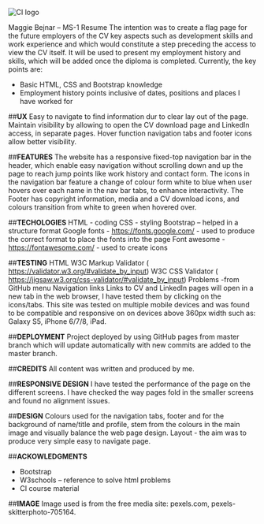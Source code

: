 ![CI logo](https://codeinstitute.s3.amazonaws.com/fullstack/ci_logo_small.png)


Maggie Bejnar – MS-1 Resume
The intention was to create a flag page for the future employers of the CV key aspects such as development skills and work experience and which would constitute a step preceding the access to view the CV itself. It will be used to present my employment history and skills, which will be added once the diploma is completed. 
Currently, the key points are:
-	Basic HTML, CSS and Bootstrap knowledge
-	Employment history points inclusive of dates, positions and places I have worked for

##**UX**
Easy to navigate to find information dur to clear lay out of the page.
Maintain visibility by allowing to open the CV download page and LinkedIn access, in separate pages. 
Hover function navigation tabs and footer icons allow better visibility. 

##**FEATURES**
The website has a responsive fixed-top navigation bar in the header, which enable easy navigation without scrolling down and up the page to reach jump points like work history and contact form. 
The icons in the navigation bar feature a change of colour form white to blue when user hovers over each name in the nav bar tabs, to enhance interactivity.
The Footer has copyright information, media and a CV download icons, and colours transition from white to green when hovered over.  

##**TECHOLOGIES**
HTML - coding
CSS - styling
Bootstrap – helped in a structure format
Google fonts - https://fonts.google.com/ - used to produce the correct format to place the fonts into the page
Font awesome - https://fontawesome.com/ - used to create icons

##**TESTING**
HTML W3C Markup Validator ( https://validator.w3.org/#validate_by_input)
W3C CSS Validator ( https://jigsaw.w3.org/css-validator/#validate_by_input)
Problems -from GitHub menu
Navigation links 
Links to CV and LinkedIn pages will open in a new tab in the web browser, I have tested them by clicking on the icons/tabs.
This site was tested on multiple mobile devices and was found to be compatible and responsive on on devices above 360px width such as: Galaxy S5, iPhone 6/7/8, iPad.

##**DEPLOYMENT**
Project deployed by using GitHub pages from master branch which will update automatically with new commits are added to the master branch. 

##**CREDITS**
All content was written and produced by me.

##**RESPONSIVE DESIGN**
I have tested the performance of the page on the different screens. I have checked the way pages fold in the smaller screens and found no alignment issues.

##**DESIGN**
Colours used for the navigation tabs, footer and for the background of name/title and profile, stem from the colours in the main image and visually balance the web page design. 
Layout - the aim was to produce very simple easy to navigate page. 

##**ACKOWLEDGMENTS**
-	Bootstrap
-	W3schools – reference to solve html problems
-	CI course material

##**IMAGE**
Image used is from the free media site: pexels.com, pexels-skitterphoto-705164.




